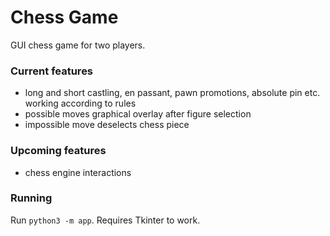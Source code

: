 # Chess Game
GUI chess game for two players.

### Current features
- long and short castling, en passant, pawn promotions, absolute pin etc. working according to rules
- possible moves graphical overlay after figure selection
- impossible move deselects chess piece

### Upcoming features
- chess engine interactions

### Running
Run `python3 -m app`. Requires Tkinter to work.
